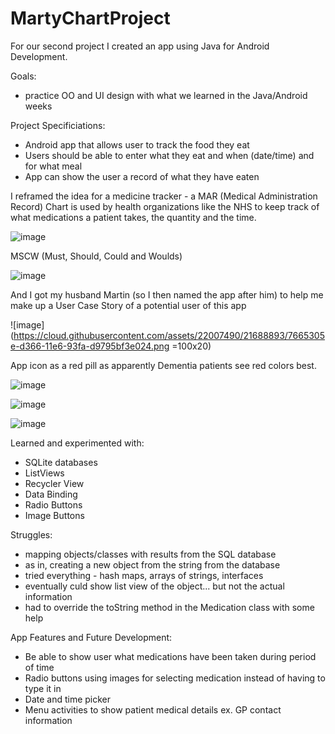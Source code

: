 # MartyChartProject

For our second project I created an app using Java for Android Development.

Goals:

- practice OO and UI design with what we learned in the Java/Android weeks

Project Specificiations:

- Android app that allows user to track the food they eat
- Users should be able to enter what they eat and when (date/time) and for what meal
- App can show the user a record of what they have eaten

I reframed the idea for a medicine tracker - a MAR (Medical Administration Record) Chart is used by health organizations like the NHS to keep track of what medications a patient takes, the quantity and the time.

![image](https://cloud.githubusercontent.com/assets/22007490/21688572/4763dde2-d365-11e6-9ab1-cd6f8d856df6.png)

MSCW (Must, Should, Could and Woulds)

![image](https://cloud.githubusercontent.com/assets/22007490/21688612/719a3aac-d365-11e6-9ec0-27015eaeeca8.png)

And I got my husband Martin (so I then named the app after him) to help me make up a User Case Story of a potential user of this app

![image](https://cloud.githubusercontent.com/assets/22007490/21688893/7665305e-d366-11e6-93fa-d9795bf3e024.png =100x20)

App icon as a red pill as apparently Dementia patients see red colors best. 

![image](https://cloud.githubusercontent.com/assets/22007490/21688664/a08aed20-d365-11e6-9584-573ebfdf3f62.png)

![image](https://cloud.githubusercontent.com/assets/22007490/21688697/c29f3222-d365-11e6-9607-2d516b7eb36a.png)

![image](https://cloud.githubusercontent.com/assets/22007490/21688717/d174c10e-d365-11e6-9179-c3762533eadf.png)

Learned and experimented with:

- SQLite databases
- ListViews
- Recycler View
- Data Binding
- Radio Buttons
- Image Buttons

Struggles:

- mapping objects/classes with results from the SQL database
- as in, creating a new object from the string from the database
- tried everything - hash maps, arrays of strings, interfaces
- eventually culd show list view of the object... but not the actual information
- had to override the toString method in the Medication class with some help

App Features and Future Development:

- Be able to show user what medications have been taken during period of time
- Radio buttons using images for selecting medication instead of having to type it in
- Date and time picker
- Menu activities to show patient medical details ex. GP contact information
